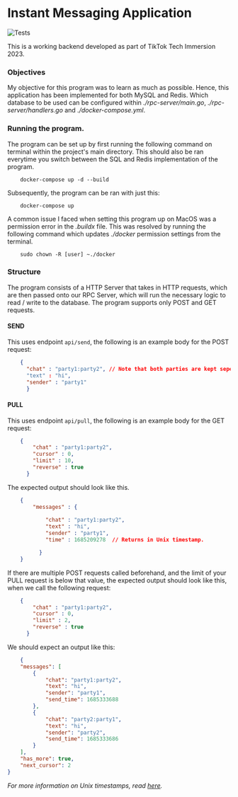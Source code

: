 # Instant Messaging Application

![Tests](https://github.com/TikTokTechImmersion/assignment_demo_2023/actions/workflows/test.yml/badge.svg)

This is a working backend developed as part of TikTok Tech Immersion 2023.

### Objectives
My objective for this program was to learn as much as possible. 
Hence, this application has been implemented for both MySQL and Redis.
Which database to be used can be configured within *./rpc-server/main.go*, *./rpc-server/handlers.go* and *./docker-compose.yml*.

### Running the program.
The program can be set up by first running the following command on terminal within the project's main directory.
This should also be ran everytime you switch between the SQL and Redis implementation of the program.
```shell
    docker-compose up -d --build
```

Subsequently, the program can be ran with just this:
```shell
    docker-compose up
```

A common issue I faced when setting this program up on MacOS was a permission error in the *.buildx* file.
This was resolved by running the following command which updates *./docker* permission settings from the terminal.
```shell
    sudo chown -R [user] ~./docker
```

### Structure
The program consists of a HTTP Server that takes in HTTP requests, which are then passed onto our RPC Server, which will run the necessary logic to read / write to the database.
The program supports only POST and GET requests.

#### SEND
This uses endpoint `api/send`, the following is an example body for the POST request:
```json
    {
      "chat" : "party1:party2", // Note that both parties are kept seperated with ':'.
      "text" : "hi",
      "sender" : "party1"
      }
```

#### PULL
This uses endpoint `api/pull`, the following is an example body for the GET request:
```json
    {
        "chat" : "party1:party2",
        "cursor" : 0,
        "limit" : 10,
        "reverse" : true
      }
```

The expected output should look like this.
```json
    {
        "messages" : {
            
            "chat" : "party1:party2",
            "text" : "hi",
            "sender" : "party1",
            "time" : 1685209278  // Returns in Unix timestamp.

          } 
    }
```

If there are multiple POST requests called beforehand, and the limit of your PULL request is below that value, the expected output should look like this, when we call the following request:
```json
    {
        "chat" : "party1:party2",
        "cursor" : 0,
        "limit" : 2,
        "reverse" : true
      }

```

We should expect an output like this:
```json
    {
    "messages": [
        {
            "chat": "party1:party2",
            "text": "hi",
            "sender": "party1",
            "send_time": 1685333688
        },
        {
            "chat": "party2:party1",
            "text": "hi",
            "sender": "party2",
            "send_time": 1685333686
        }
    ],
    "has_more": true,
    "next_cursor": 2
}
```

*For more information on Unix timestamps, read [here](https://unixtimestamp.com).*
